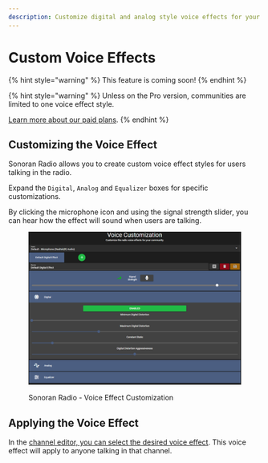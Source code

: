 ```yaml
---
description: Customize digital and analog style voice effects for your community!
---
```


# Custom Voice Effects

{% hint style="warning" %}
This feature is coming soon!
{% endhint %}

{% hint style="warning" %}
Unless on the Pro version, communities are limited to one voice effect style.

[Learn more about our paid plans](../../../pricing/faq/).
{% endhint %}

## Customizing the Voice Effect

Sonoran Radio allows you to create custom voice effect styles for users talking in the radio.

Expand the `Digital`, `Analog` and `Equalizer` boxes for specific customizations.

By clicking the microphone icon and using the signal strength slider, you can hear how the effect will sound when users are talking.

<figure><img src="../../../.gitbook/assets/image (54).png" alt=""><figcaption><p>Sonoran Radio - Voice Effect Customization</p></figcaption></figure>

## Applying the Voice Effect

In the [channel editor, you can select the desired voice effect](configure-channels.md#setting-the-voice-effect). This voice effect will apply to anyone talking in that channel.
